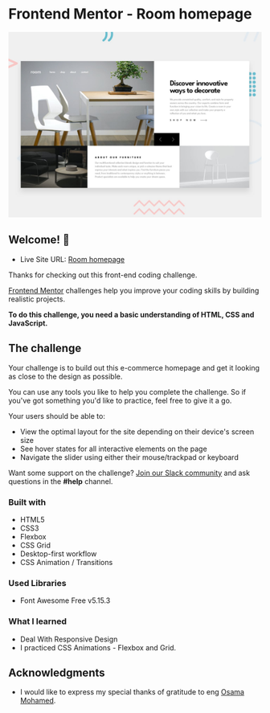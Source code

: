 # Frontend Mentor - Room homepage

![Design preview for the Room homepage coding challenge](./design/desktop-preview.jpg)

## Welcome! 👋
- Live Site URL: [Room homepage
](https://flavasava2022.github.io/room-homepage-master/)

Thanks for checking out this front-end coding challenge.

[Frontend Mentor](https://www.frontendmentor.io) challenges help you improve your coding skills by building realistic projects.

**To do this challenge, you need a basic understanding of HTML, CSS and JavaScript.**

## The challenge

Your challenge is to build out this e-commerce homepage and get it looking as close to the design as possible.

You can use any tools you like to help you complete the challenge. So if you've got something you'd like to practice, feel free to give it a go.

Your users should be able to:

- View the optimal layout for the site depending on their device's screen size
- See hover states for all interactive elements on the page
- Navigate the slider using either their mouse/trackpad or keyboard

Want some support on the challenge? [Join our Slack community](https://www.frontendmentor.io/slack) and ask questions in the **#help** channel.

### Built with

- HTML5
- CSS3
- Flexbox
- CSS Grid
- Desktop-first workflow
- CSS Animation / Transitions

### Used Libraries

- Font Awesome Free v5.15.3

### What I learned

- Deal With Responsive Design
- I practiced CSS Animations - Flexbox and Grid.


## Acknowledgments
- I would like to express my special thanks of gratitude to eng [Osama Mohamed](https://github.com/OsamaElzero).
